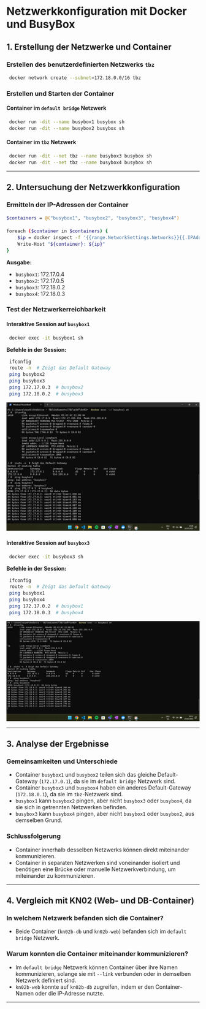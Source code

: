 # **Netzwerkkonfiguration mit Docker und BusyBox**

## **1. Erstellung der Netzwerke und Container**

### **Erstellen des benutzerdefinierten Netzwerks `tbz`**
```bash
 docker network create --subnet=172.18.0.0/16 tbz
```

### **Erstellen und Starten der Container**
#### **Container im `default bridge` Netzwerk**
```bash
 docker run -dit --name busybox1 busybox sh
 docker run -dit --name busybox2 busybox sh
```

#### **Container im `tbz` Netzwerk**
```bash
 docker run -dit --net tbz --name busybox3 busybox sh
 docker run -dit --net tbz --name busybox4 busybox sh
```

---

## **2. Untersuchung der Netzwerkkonfiguration**

### **Ermitteln der IP-Adressen der Container**
```sh
$containers = @("busybox1", "busybox2", "busybox3", "busybox4")

foreach ($container in $containers) {
    $ip = docker inspect -f '{{range.NetworkSettings.Networks}}{{.IPAddress}}{{end}}' $container
    Write-Host "${container}: ${ip}"
}

```

**Ausgabe:**
- `busybox1`: 172.17.0.4
- ``busybox2``: 172.17.0.5
- ``busybox3``: 172.18.0.2
- ``busybox4``: 172.18.0.3

### **Test der Netzwerkerreichbarkeit**

#### **Interaktive Session auf `busybox1`**
```bash
 docker exec -it busybox1 sh
```
**Befehle in der Session:**
```bash
 ifconfig
 route -n  # Zeigt das Default Gateway
 ping busybox2
 ping busybox3
 ping 172.17.0.3  # busybox2
 ping 172.18.0.2  # busybox3
```
![exec](exec.png)

#### **Interaktive Session auf `busybox3`**
```bash
 docker exec -it busybox3 sh
```
**Befehle in der Session:**
```bash
 ifconfig
 route -n  # Zeigt das Default Gateway
 ping busybox1
 ping busybox4
 ping 172.17.0.2  # busybox1
 ping 172.18.0.3  # busybox4
```
![exec](exec2.png)

---

## **3. Analyse der Ergebnisse**

### **Gemeinsamkeiten und Unterschiede**
- Container `busybox1` und `busybox2` teilen sich das gleiche Default-Gateway (`172.17.0.1`), da sie im `default bridge` Netzwerk sind.
- Container `busybox3` und `busybox4` haben ein anderes Default-Gateway (`172.18.0.1`), da sie im `tbz`-Netzwerk sind.
- `busybox1` kann `busybox2` pingen, aber nicht `busybox3` oder `busybox4`, da sie sich in getrennten Netzwerken befinden.
- `busybox3` kann `busybox4` pingen, aber nicht `busybox1` oder `busybox2`, aus demselben Grund.

### **Schlussfolgerung**
- Container innerhalb desselben Netzwerks können direkt miteinander kommunizieren.
- Container in separaten Netzwerken sind voneinander isoliert und benötigen eine Brücke oder manuelle Netzwerkverbindung, um miteinander zu kommunizieren.

---

## **4. Vergleich mit KN02 (Web- und DB-Container)**

### **In welchem Netzwerk befanden sich die Container?**
- Beide Container (`kn02b-db` und `kn02b-web`) befanden sich im `default bridge` Netzwerk.

### **Warum konnten die Container miteinander kommunizieren?**
- Im `default bridge` Netzwerk können Container über ihre Namen kommunizieren, solange sie mit `--link` verbunden oder in demselben Netzwerk definiert sind.
- `kn02b-web` konnte auf `kn02b-db` zugreifen, indem er den Container-Namen oder die IP-Adresse nutzte.

---


